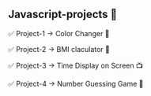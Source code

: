 ## Javascript-projects 🚀
✅  Project-1 -> Color Changer 🌈

✅ Project-2 -> BMI claculator 🧮

✅ Project-3 -> Time Display on Screen 📺

✅ Project-4 -> Number Guessing Game 🎰

